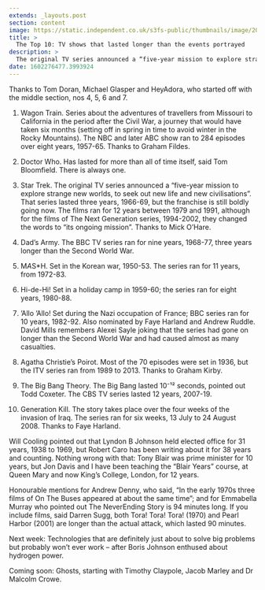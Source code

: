 ```yaml
--- 
extends: _layouts.post 
section: content 
image: https://static.independent.co.uk/s3fs-public/thumbnails/image/2014/05/03/17/p40dasarmyBBC.jpg 
title: > 
  The Top 10: TV shows that lasted longer than the events portrayed 
description: > 
  The original TV series announced a “five-year mission to explore strange new worlds, to seek out new life and new civilisations”.That series lasted three years, 1966-69, but the franchise is still boldly going now.The BBC TV series ran for nine years, 1968-77, three years longer than the Second World War.The CBS TV series lasted 12 years, 2007-19.The series ran for six weeks, 13 July to 24 August 2008. 
date: 1602276477.3993924 
--- 
```

Thanks to Tom Doran, Michael Glasper and HeyAdora, who started off with the middle section, nos 4, 5, 6 and 7.

1. Wagon Train. Series about the adventures of travellers from Missouri to California in the period after the Civil War, a journey that would have taken six months (setting off in spring in time to avoid winter in the Rocky Mountains). The NBC and later ABC show ran to 284 episodes over eight years, 1957-65. Thanks to Graham Fildes.

2. Doctor Who. Has lasted for more than all of time itself, said Tom Bloomfield. There is always one.

3. Star Trek. The original TV series announced a “five-year mission to explore strange new worlds, to seek out new life and new civilisations”. That series lasted three years, 1966-69, but the franchise is still boldly going now. The films ran for 12 years between 1979 and 1991, although for the films of The Next Generation series, 1994-2002, they changed the words to “its ongoing mission”. Thanks to Mick O’Hare.

4. Dad’s Army. The BBC TV series ran for nine years, 1968-77, three years longer than the Second World War.

5. M*A*S*H. Set in the Korean war, 1950-53. The series ran for 11 years, from 1972-83.

6. Hi-de-Hi! Set in a holiday camp in 1959-60; the series ran for eight years, 1980-88.

7. ’Allo ’Allo! Set during the Nazi occupation of France; BBC series ran for 10 years, 1982-92. Also nominated by Faye Harland and Andrew Ruddle. David Mills remembers Alexei Sayle joking that the series had gone on longer than the Second World War and had caused almost as many casualties.

8. Agatha Christie’s Poirot. Most of the 70 episodes were set in 1936, but the ITV series ran from 1989 to 2013. Thanks to Graham Kirby.

9. The Big Bang Theory. The Big Bang lasted 10⁻¹² seconds, pointed out Todd Coxeter. The CBS TV series lasted 12 years, 2007-19.

10. Generation Kill. The story takes place over the four weeks of the invasion of Iraq. The series ran for six weeks, 13 July to 24 August 2008. Thanks to Faye Harland.

Will Cooling pointed out that Lyndon B Johnson held elected office for 31 years, 1938 to 1969, but Robert Caro has been writing about it for 38 years and counting. Nothing wrong with that: Tony Blair was prime minister for 10 years, but Jon Davis and I have been teaching the “Blair Years” course, at Queen Mary and now King’s College, London, for 12 years.

Honourable mentions for Andrew Denny, who said, “In the early 1970s three films of On The Buses appeared at about the same time”; and for Emmabella Murray who pointed out The NeverEnding Story is 94 minutes long. If you include films, said Darren Sugg, both Tora! Tora! Tora! (1970) and Pearl Harbor (2001) are longer than the actual attack, which lasted 90 minutes.

Next week: Technologies that are definitely just about to solve big problems but probably won’t ever work – after Boris Johnson enthused about hydrogen power.

Coming soon: Ghosts, starting with Timothy Claypole, Jacob Marley and Dr Malcolm Crowe.